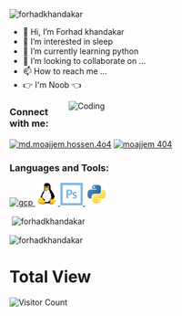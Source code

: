![forhadkhandakar](https://blogger.googleusercontent.com/img/b/R29vZ2xl/AVvXsEhFscWejAu6D7uRdlMfC7z27ysAVCs2VU5yXkM0ksXKsaIbcgnr884cd0_LN4xbjGoUEoJ_gMOtCn2JciIKyN2jAI3KVmvyRdZQybhH18R3jjfJhaQ-JsbRAV5Vgyhcl4wa9xlYP-s67FoiwzC5pX-1dMEiEnoHGCwcQ3eYPxp4scUjHuL8bh_FFyWY/s1500/20221022_230743.png)
- 👋 Hi, I’m Forhad khandakar 
- 👀 I’m interested in sleep 
- 🌱 I’m currently learning python
- 💞️ I’m looking to collaborate on ...
- 📫 How to reach me ...
- 👉 I'm Noob 👈

<!---
forhadkhandakar/Forhad khandakar is a ✨ special ✨ repository because its `README.md` (this file) appears on your GitHub profile.
You can click the Preview link to take a look at your changes.
--->

<img align="right" alt="Coding" width="400" src="https://blogger.googleusercontent.com/img/b/R29vZ2xl/AVvXsEhC56p2DnX9ke2YOrC9KMsGf4Cg0YRfbty6njuZGvTDmrN8xgrUkesB1wspoETwk3fgCQgREtI20rXxGotm19JhR7d-Cqgf2sAUN2OiSjZwSff3bKh2HjqfK8gkd0XGu_-TkKvP0zUbbizhQUApcZKR064gw4_zxF72X10R8kKgfbT1sAxCcHEqTxIX/s3464/Picsart_22-10-13_16-56-32-312.png">

<h3 align="left">Connect with me:</h3>
<p align="left">
<a href="https://fb.com/Forhad.khandakar69" target="blank"><img align="center" src="https://raw.githubusercontent.com/rahuldkjain/github-profile-readme-generator/master/src/images/icons/Social/facebook.svg" alt="md.moajjem.hossen.4o4" height="30" width="40" /></a>
<a href="https://youtube.com/channel/UCtVj4dfkqCUgmWhd25oQa_Q" target="blank"><img align="center" src="https://raw.githubusercontent.com/rahuldkjain/github-profile-readme-generator/master/src/images/icons/Social/youtube.svg" alt="moajjem 404" height="30" width="40" /></a>
</p>

<h3 align="left">Languages and Tools:</h3>
<p align="left"> <a href="https://cloud.google.com" target="_blank" rel="noreferrer"> <img src="https://www.vectorlogo.zone/logos/google_cloud/google_cloud-icon.svg" alt="gcp" width="40" height="40"/> </a> <a href="https://www.linux.org/" target="_blank" rel="noreferrer"> <img src="https://raw.githubusercontent.com/devicons/devicon/master/icons/linux/linux-original.svg" alt="linux" width="40" height="40"/> </a> <a href="https://www.photoshop.com/en" target="_blank" rel="noreferrer"> <img src="https://raw.githubusercontent.com/devicons/devicon/master/icons/photoshop/photoshop-line.svg" alt="photoshop" width="40" height="40"/> </a> <a href="https://www.python.org" target="_blank" rel="noreferrer"> <img src="https://raw.githubusercontent.com/devicons/devicon/master/icons/python/python-original.svg" alt="python" width="40" height="40"/> </a> </p>

<p>&nbsp;<img align="center" src="https://github-readme-stats.vercel.app/api?username=moajjem404&show_icons=true&locale=en" alt="forhadkhandakar" /></p>

<p><img align="center" src="https://github-readme-streak-stats.herokuapp.com/?user=moajjem404&" alt="forhadkhandakar" /></p>



#
# Total View


![Visitor Count](https://profile-counter.glitch.me/Moajjem404/count.svg)
